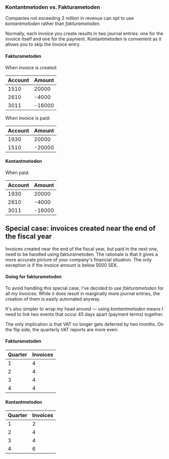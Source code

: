 ### Kontantmetoden vs. Fakturametoden

Companies not exceeding 3 million in revenue can opt to use _kontantmetoden_ rather than _fakturametoden_.

Normally, each invoice you create results in two journal entries: one for the invoice itself and one for the payment.
Kontantmetoden is convenient as it allows you to skip the invoice entry.

#### Fakturametoden

When invoice is created:

| Account | Amount |
|---------|--------|
| 1510    | 20000  |
| 2610    | -4000  |
| 3011    | -16000 |

When invoice is paid:

| Account | Amount |
|---------|--------|
| 1930    | 20000  |
| 1510    | -20000 |

#### Kontantmetoden

When paid:

| Account | Amount |
|---------|--------|
| 1930    | 20000  |
| 2610    | -4000  |
| 3011    | -16000 |

## Special case: invoices created near the end of the fiscal year

Invoices created near the end of the fiscal year, but paid in the next one, need to be handled using fakturametoden.
The rationale is that it gives a more accurate picture of your company's financial situation. The only exception
is if the invoice amount is below 5000 SEK.

#### Going for fakturametoden

To avoid handling this special case, I've decided to use _fakturametoden_ for all _my_ invoices. While it does
result in marginally more journal entries, the creation of them is easily automated anyway.

It's also simpler to wrap my head around — using _kontantmetoden_ means I need to link two
events that occur 45 days apart (payment terms) together.

The only implication is that VAT no longer gets deferred by two months. On the flip side,
the quarterly VAT reports are more even:

#### Fakturametoden

| Quarter | Invoices |
|---------|----------|
| 1       | 4        |
| 2       | 4        |
| 3       | 4        |
| 4       | 4        |

#### Kontantmetoden

| Quarter | Invoices |
|---------|----------|
| 1       | 2        |
| 2       | 4        |
| 3       | 4        |
| 4       | 6        |
